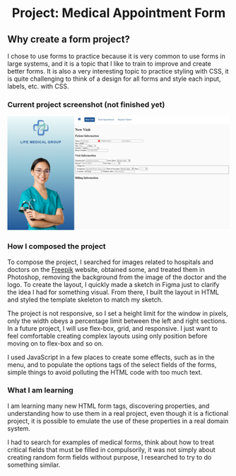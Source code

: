 <h1 align="center">Project: Medical Appointment Form</h1>

## Why create a form project?
I chose to use forms to practice because it is very common to use forms in large systems, and it is a topic that I like to train to improve and create better forms. It is also a very interesting topic to practice styling with CSS, it is quite challenging to think of a design for all forms and style each input, labels, etc. with CSS.
### Current project screenshot (not finished yet)
![](https://raw.githubusercontent.com/georgealan/challenge-frontend-dev-bertelsmann/main/Exercises/Medical-Appointment-Form/assets/screenshots/screencapture001.png)

### How I composed the project
To compose the project, I searched for images related to hospitals and doctors on the <a href="https://br.freepik.com/" alt="Freepik free image resources" target="_blank">Freepik</a> website, obtained some, and treated them in Photoshop, removing the background from the image of the doctor and the logo. To create the layout, I quickly made a sketch in Figma just to clarify the idea I had for something visual. From there, I built the layout in HTML and styled the template skeleton to match my sketch.

The project is not responsive, so I set a height limit for the window in pixels, only the width obeys a percentage limit between the left and right sections. In a future project, I will use flex-box, grid, and responsive. I just want to feel comfortable creating complex layouts using only position before moving on to flex-box and so on.

I used JavaScript in a few places to create some effects, such as in the menu, and to populate the options tags of the select fields of the forms, simple things to avoid polluting the HTML code with too much text.

### What I am learning
I am learning many new HTML form tags, discovering properties, and understanding how to use them in a real project, even though it is a fictional project, it is possible to emulate the use of these properties in a real domain system.

I had to search for examples of medical forms, think about how to treat critical fields that must be filled in compulsorily, it was not simply about creating random form fields without purpose, I researched to try to do something similar.
